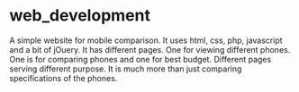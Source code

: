 # web_development
A simple website for mobile comparison. It uses html, css, php, javascript and a bit of jOuery.
It has different pages. One for viewing different phones. One is for comparing phones and one for best budget.
Different pages serving different purpose. It is much more than just comparing specifications of the phones.
